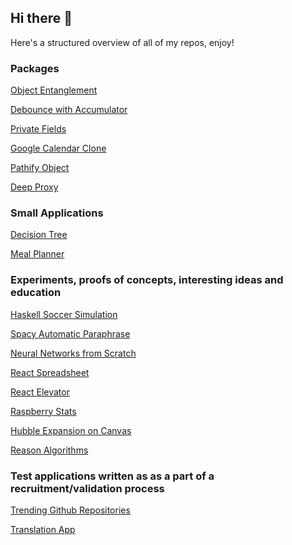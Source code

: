 ## Hi there 👋

Here's a structured overview of all of my repos, enjoy!

### Packages

[Object Entanglement](https://github.com/lukigarazus/object-entanglement)

[Debounce with Accumulator](https://github.com/lukigarazus/proxy-debounce-with-accumulator)

[Private Fields](https://github.com/lukigarazus/proxy-private-fields)

[Google Calendar Clone](https://github.com/lukigarazus/react-google-calendar-clone)

[Pathify Object](https://github.com/lukigarazus/pathify-object)

[Deep Proxy](https://github.com/lukigarazus/deep-proxy)

### Small Applications

[Decision Tree](https://github.com/lukigarazus/vue-decision-tree)

[Meal Planner](https://github.com/lukigarazus/meal-planner)

### Experiments, proofs of concepts, interesting ideas and education

[Haskell Soccer Simulation](https://github.com/lukigarazus/haskell-soccer-simulation)

[Spacy Automatic Paraphrase](https://github.com/lukigarazus/automatic-paraphrase)

[Neural Networks from Scratch](https://github.com/lukigarazus/neural-networks-from-scratch-course)

[React Spreadsheet](https://github.com/lukigarazus/react-mobx-spreadsheet)

[React Elevator](https://github.com/lukigarazus/elevator)

[Raspberry Stats](https://github.com/lukigarazus/raspberry-stats)

[Hubble Expansion on Canvas](https://github.com/lukigarazus/hubble-expansion)

[Reason Algorithms](https://github.com/lukigarazus/reason-algorithms)

### Test applications written as as a part of a recruitment/validation process

[Trending Github Repositories](https://github.com/lukigarazus/gitrending)

[Translation App](https://github.com/lukigarazus/translation-app)

<!--
**lukigarazus/lukigarazus** is a ✨ _special_ ✨ repository because its `README.md` (this file) appears on your GitHub profile.

Here are some ideas to get you started:

- 🔭 I’m currently working on ...
- 🌱 I’m currently learning ...
- 👯 I’m looking to collaborate on ...
- 🤔 I’m looking for help with ...
- 💬 Ask me about ...
- 📫 How to reach me: ...
- 😄 Pronouns: ...
- ⚡ Fun fact: ...
-->
